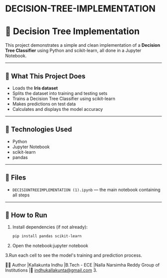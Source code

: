 # DECISION-TREE-IMPLEMENTATION

# 🌳 Decision Tree Implementation

This project demonstrates a simple and clean implementation of a **Decision Tree Classifier** using Python and scikit-learn, all done in a Jupyter Notebook.

---

## 📘 What This Project Does

- Loads the **Iris dataset**
- Splits the dataset into training and testing sets
- Trains a Decision Tree Classifier using scikit-learn
- Makes predictions on test data
- Calculates and displays the model accuracy

---

## 🧰 Technologies Used

- Python
- Jupyter Notebook
- scikit-learn
- pandas

---

## 📁 Files

- `DECISIONTREEIMPLEMENTATION (1).ipynb` — the main notebook containing all steps

---

## 🚀 How to Run

1. Install dependencies (if not already):
   ```bash
   pip install pandas scikit-learn

2. Open the notebook:jupyter notebook

3.Run each cell to see the model's training and prediction process.

👩‍💻 Author
|Kallakunta Indhu
|B.Tech - ECE
|Nalla Narsimha Reddy Group of Institutions
|📧 indhukallakunta@gmail.com
3. 
